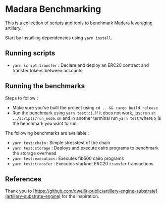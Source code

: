 # Madara Benchmarking

This is a collection of scripts and tools to benchmark Madara leveraging artillery.

Start by installing dependencies using `yarn install`.

## Running scripts
- `yarn script:transfer` : Declare and deploy an ERC20 contract and transfer tokens between accounts


## Running the benchmarks

Steps to follow :
- Make sure you've built the project using `cd .. && cargo build release`
- Run the benchmark using `yarn test:ci`.
  If it does not work, just run `sh ../scripts/run_node.sh` and in another terminal run `yarn test` where x is the benchmark you want to run.

The following benchmarks are available :
- `yarn test:chain` : Simple stresstest of the chain
- `yarn test:storage` : Deploys and execute cairo programs to benchmark the storage overhead
- `yarn test:execution` : Executes fib500 cairo programs
- `yarn test:transfer` : Executes starknet ERC20 `transfer` transactions


## References

Thank you to [https://github.com/dwellir-public/artillery-engine-substrate](artillery-substrate-engine) for the inspiration.
